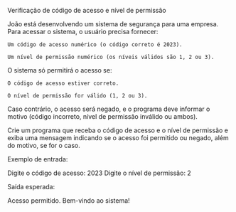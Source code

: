 Verificação de código de acesso e nível de permissão

João está desenvolvendo um sistema de segurança para uma empresa. Para acessar o sistema, o usuário precisa fornecer:

    Um código de acesso numérico (o código correto é 2023).

    Um nível de permissão numérico (os níveis válidos são 1, 2 ou 3).

O sistema só permitirá o acesso se:

    O código de acesso estiver correto.

    O nível de permissão for válido (1, 2 ou 3).

Caso contrário, o acesso será negado, e o programa deve informar o motivo (código incorreto, nível de permissão inválido ou ambos).

Crie um programa que receba o código de acesso e o nível de permissão e exiba uma mensagem indicando se o acesso foi permitido ou negado, além do motivo, se for o caso.

Exemplo de entrada:

Digite o código de acesso: 2023 
Digite o nível de permissão: 2 

Saída esperada:

Acesso permitido. Bem-vindo ao sistema!
